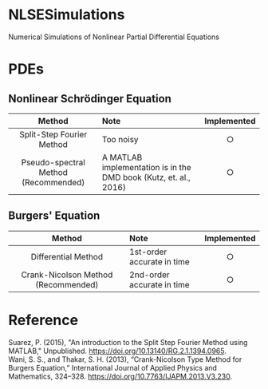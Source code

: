 # NLSESimulations
Numerical Simulations of Nonlinear Partial Differential Equations

# PDEs
## Nonlinear Schrödinger Equation
|Method|Note|Implemented|
|:----:|:---|:---------:|
|Split-Step Fourier Method|Too noisy|○|
|Pseudo-spectral Method (Recommended)|A MATLAB implementation is in the DMD book (Kutz, et. al., 2016)|○|

## Burgers' Equation
|Method|Note|Implemented|
|:----:|:---|:---------:|
|Differential Method|1st-order accurate in time|○|
|Crank-Nicolson Method (Recommended)|2nd-order accurate in time|○|

# Reference
Suarez, P. (2015), "An introduction to the Split Step Fourier Method using MATLAB," Unpublished. https://doi.org/10.13140/RG.2.1.1394.0965.  
Wani, S. S., and Thakar, S. H. (2013), “Crank-Nicolson Type Method for Burgers Equation,” International Journal of Applied Physics and Mathematics, 324–328. https://doi.org/10.7763/IJAPM.2013.V3.230.
